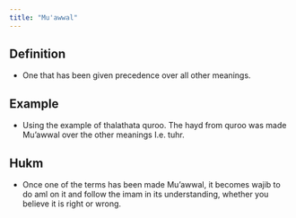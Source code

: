 ```yaml
---
title: "Mu'awwal"
---
```

## Definition
- One that has been given precedence over all other meanings.

## Example
- Using the example of thalathata quroo. The hayd from quroo was made Mu’awwal over the other meanings I.e. tuhr.

## Hukm
- Once one of the terms has been made Mu’awwal, it becomes wajib to do aml on it and follow the imam in its understanding, whether you believe it is right or wrong.